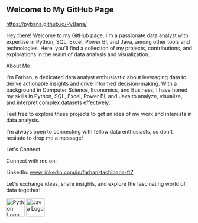 ## Welcome to My GitHub Page

https://pybana.github.io/PyBana/

Hey there! Welcome to my GitHub page. I'm a passionate data analyst with expertise in Python, SQL, Excel, Power BI, and Java, among other tools and technologies. Here, you'll find a collection of my projects, contributions, and explorations in the realm of data analysis and visualization.

About Me

I'm Farhan, a dedicated data analyst enthusiastic about leveraging data to derive actionable insights and drive informed decision-making. With a background in Computer Science, Economics, and Business, I have honed my skills in Python, SQL, Excel, Power BI, and Java to analyze, visualize, and interpret complex datasets effectively.


Feel free to explore these projects to get an idea of my work and interests in data analysis.


I'm always open to connecting with fellow data enthusiasts, so don't hesitate to drop me a message!

Let's Connect

Connect with me on:

  LinkedIn: www.linkedin.com/in/farhan-tachibana-ft7

Let's exchange ideas, share insights, and explore the fascinating world of data together!

<img src="https://upload.wikimedia.org/wikipedia/commons/c/c3/Python-logo-notext.svg" alt="Python Logo" width="50"> <img src="https://upload.wikimedia.org/wikipedia/en/thumb/3/30/Java_programming_language_logo.svg/1163px-Java_programming_language_logo.svg.png" alt="Java Logo" width="50">
